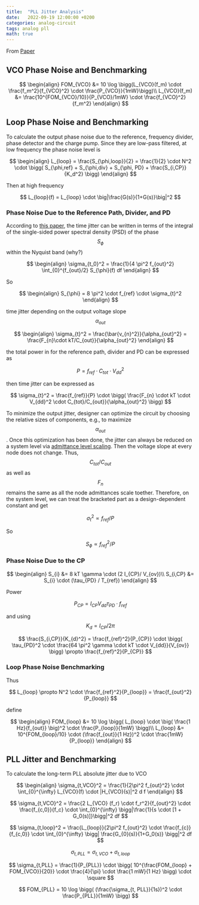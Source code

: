 ```yaml
---
title:  "PLL Jitter Analysis"
date:   2022-09-19 12:00:00 +0200
categories: analog-circuit
tags: analog pll
math: true
---
```


From [Paper](https://ieeexplore.ieee.org/document/4785494?reload=true)

## VCO Phase Noise and Benchmarking

$$
\begin{align}
FOM_{VCO} &= 10 \log \bigg(L_{VCO}(f_m) \cdot \frac{f_m^2}{f_{VCO}^2} \cdot \frac{P_{VCO}}{1mW}\bigg)\\
L_{VCO}(f_m) &= \frac{10^{FOM_{VCO}/10}}{P_{VCO}/1mW} \cdot \frac{f_{VCO}^2}{f_m^2}
\end{align}
$$

## Loop Phase Noise and Benchmarking

To calculate the output phase noise due to the reference, frequency divider, phase detector and the charge pump.
Since they are low-pass filtered, at low frequency the phase noise level is

$$
\begin{align}
L_{loop} = \frac{S_{\phi,loop}}{2} = \frac{1}{2} \cdot N^2 \cdot \bigg( S_{\phi,ref} + S_{\phi,div} + S_{\phi, PD} + \frac{S_{i,CP}}{K_d^2} \bigg)
\end{align}
$$

Then at high frequency

$$
L_{loop}(f) = L_{loop} \cdot \big|\frac{G(s)}{1+G(s)}\big|^2
$$

### Phase Noise Due to the Reference Path, Divider, and PD

According to [this paper](https://ieeexplore.ieee.org/document/1291682), the time jitter can be written in terms of the integral of the single-sided power spectral density (PSD) of the phase $$S_{\phi}$$ within the Nyquist band (why?)

$$
\begin{align}
\sigma_{t_0}^2 = \frac{1}{4 \pi^2 f_{out}^2} \int_{0}^{f_{out}/2} S_{\phi}(f) df
\end{align}
$$

So

$$
\begin{align}
S_{\phi} = 8 \pi^2 \cdot f_{ref} \cdot \sigma_{t}^2
\end{align}
$$

time jitter depending on the output voltage slope $$\alpha_{out}$$

$$
\begin{align}
\sigma_{t}^2 = \frac{\bar{v_{n}^2}}{\alpha_{out}^2} = \frac{F_{n}\cdot kT/C_{out}}{\alpha_{out}^2}
\end{align}
$$

the total power in for the reference path, divider and PD can be expressed as

$$
P = f_{ref} \cdot C_{tot} \cdot V_{dd}^2
$$

then time jitter can be expressed as

$$
\sigma_{t}^2 = \frac{f_{ref}}{P} \cdot \bigg( \frac{F_{n} \cdot kT \cdot V_{dd}^2 \cdot C_{tot}/C_{out}}{\alpha_{out}^2} \bigg)
$$

To minimize the output jitter, designer can optimize the circuit by choosing the relative sizes of components, e.g., to maximize $$\alpha_{out}$$.
Once this optimization has been done, the jitter can always be reduced on a system level via [admittance level scaling](https://ieeexplore.ieee.org/document/1237362).
Then the voltage slope at every node does not change.
Thus, $$C_{tot}/C_{out}$$ as well as $$F_{n}$$ remains the same as all the node admittances scale toether.
Therefore, on the system level, we can treat the bracketed part as a design-dependent constant and get

$$
\sigma_{t}^2 \propto f_{ref}/P
$$

So

$$
S_{\phi} \propto f_{ref}^2/P
$$

### Phase Noise Due to the CP

$$
\begin{align}
S_{i} &= 8 kT \gamma \cdot (2 I_{CP}/ V_{ov})\\
S_{i,CP} &= S_{i} \cdot (\tau_{PD} / T_{ref})
\end{align}
$$

Power

$$
P_{CP} = I_{CP} V_{dd} \tau_{PD} \cdot f_{ref}
$$

and using $$K_{d} = I_{CP}/2\pi$$

$$
\frac{S_{i,CP}}{K_{d}^2} = \frac{f_{ref}^2}{P_{CP}} \cdot \bigg( \tau_{PD}^2 \cdot \frac{64 \pi^2 \gamma \cdot kT \cdot V_{dd}}{V_{ov}} \bigg) \propto \frac{f_{ref}^2}{P_{CP}}
$$

### Loop Phase Noise Benchmarking

Thus

$$
L_{loop} \propto N^2 \cdot \frac{f_{ref}^2}{P_{loop}} = \frac{f_{out}^2}{P_{loop}}
$$

define

$$
\begin{align}
FOM_{loop} &= 10 \log \bigg( L_{loop} \cdot \big( \frac{1 Hz}{f_{out}} \big)^2 \cdot \frac{P_{loop}}{1mW} \bigg)\\
L_{loop} &= 10^{FOM_{loop}/10} \cdot (\frac{f_{out}}{1 Hz})^2 \cdot \frac{1mW}{P_{loop}}
\end{align}
$$

## PLL Jitter and Benchmarking

To calculate the long-term PLL absolute jitter due to VCO

$$
\begin{align}
  \sigma_{t,VCO}^2 = \frac{1}{2\pi^2 f_{out}^2} \cdot \int_{0}^{\infty} L_{VCO}(f) \cdot |H_{VCO}(s)|^2 d f
\end{align}
$$

$$
    \sigma_{t,VCO}^2 = \frac{2 L_{VCO} (f_r) \cdot f_r^2}{f_{out}^2} \cdot \frac{f_{c,0}}{f_c} \cdot \int_{0}^{\infty} \bigg|\frac{1}{s \cdot [1 + G_0(s)]}\bigg|^2 df
$$

$$
  \sigma_{t,loop}^2 = \frac{L_{loop}}{2\pi^2 f_{out}^2} \cdot \frac{f_{c}}{f_{c,0}} \cdot \int_{0}^{\infty} \bigg| \frac{G_{0}(s)}{1+G_0(s)} \bigg|^2 df
$$

$$
\sigma_{t,PLL} = \sigma_{t,VCO} + \sigma_{t,loop}
$$

$$
\sigma_{t,PLL} = \frac{1}{P_{PLL}} \cdot \bigg( 10^{\frac{FOM_{loop} + FOM_{VCO}}{20}} \cdot \frac{4}{\pi} \cdot \frac{1 mW}{1 Hz} \bigg) \cdot \square
$$

$$
FOM_{PLL} = 10 \log \bigg( (\frac{\sigma_{t, PLL}}{1s})^2 \cdot \frac{P_{PLL}}{1mW}  \bigg)
$$
